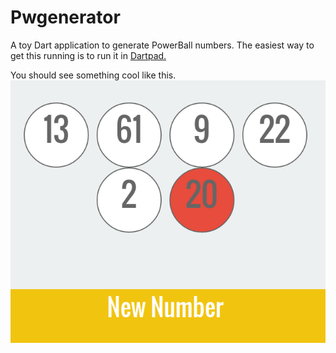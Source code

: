 # Pwgenerator
A toy Dart application to generate PowerBall numbers.
The easiest way to get this running is to run it in [Dartpad.](https://dartpad.dartlang.org/e6770f3d76b689f6f24e8179201c962f)

You should see something cool like this. 
![](https://github.com/kdbeall/pwgenerator/blob/master/pwpic.png)
